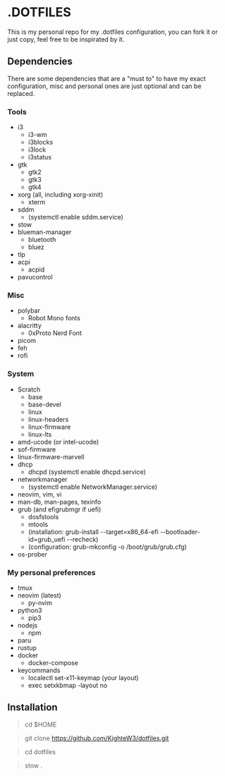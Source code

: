 # .DOTFILES

This is my personal repo for my .dotfiles configuration, you can fork it or just copy, feel free to be inspirated by it.

## Dependencies

There are some dependencies that are a "must to" to have my exact configuration, misc and personal ones are just optional and can be replaced.

### Tools

- i3
    - i3-wm
    - i3blocks
    - i3lock
    - i3status
- gtk
    - gtk2
    - gtk3
    - gtk4
- xorg (all, including xorg-xinit)
    - xterm
- sddm
    - (systemctl enable sddm.service)
- stow
- blueman-manager
    - bluetooth
    - bluez
- tlp
- acpi
    - acpid
- pavucontrol

### Misc

- polybar
    - Robot Mono fonts
- alacritty
    - 0xProto Nerd Font
- picom
- feh
- rofi

### System

- Scratch
    - base
    - base-devel
    - linux
    - linux-headers
    - linux-firmware
    - linux-lts
- amd-ucode (or intel-ucode)
- sof-firmware
- linux-firmware-marvell
- dhcp
    - dhcpd (systemctl enable dhcpd.service)
- networkmanager
    - (systemctl enable NetworkManager.service)
- neovim, vim, vi
- man-db, man-pages, texinfo
- grub (and efigrubmgr if uefi)
    - dosfstools
    - mtools
    - (installation: grub-install --target=x86_64-efi --bootloader-id=grub_uefi --recheck)
    - (configuration: grub-mkconfig -o /boot/grub/grub.cfg)
- os-prober

### My personal preferences

- tmux
- neovim (latest)
    - py-nvim
- python3
    - pip3
- nodejs
    - npm
- paru
- rustup
- docker
    - docker-compose
- keycommands
    - localectl set-x11-keymap (your layout)
    - exec setxkbmap -layout no


## Installation

>cd $HOME

>git clone https://github.com/KighteW3/dotfiles.git

>cd dotfiles

>stow .
